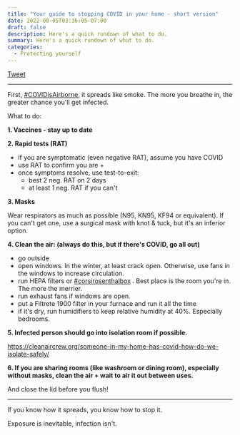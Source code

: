 ```yaml
---
title: "Your guide to stopping COVID in your home - short version"
date: 2022-08-05T03:36:05-07:00
draft: false
description: Here's a quick rundown of what to do.
summary: Here's a quick rundown of what to do.
categories:
  - Protecting yourself 
---
```


[Tweet](https://twitter.com/joeyfox85/status/1521183126894088193)

---

First, [#COVIDisAirborne](https://twitter.com/hashtag/COVIDisAirborne), it spreads like smoke. The more you breathe in, the greater chance you'll get infected.

What to do:

**1. Vaccines - stay up to date**

**2. Rapid tests (RAT)**
- if you are symptomatic (even negative RAT), assume you have COVID
- use RAT to confirm you are +
- once symptoms resolve, use test-to-exit:
  - best 2 neg. RAT on 2 days
  - at least 1 neg. RAT if you can't

**3. Masks**

Wear respirators as much as possible (N95, KN95, KF94 or equivalent). If you can't get one, use a surgical mask with knot & tuck, but it's an inferior option.

**4. Clean the air: (always do this, but if there's COVID, go all out)**
- go outside
- open windows. In the winter, at least crack open. Otherwise, use fans in the windows to increase circulation.
- run HEPA filters or [#corsirosenthalbox](https://twitter.com/hashtag/corsirosenthalbox) . Best place is the room you're in. The more the merrier.
- run exhaust fans if windows are open.
- put a Filtrete 1900 filter in your furnace and run it all the time
- if it's dry, run humidifiers to keep relative humidity at 40%. Especially bedrooms.

**5. Infected person should go into isolation room if possible.**

https://cleanaircrew.org/someone-in-my-home-has-covid-how-do-we-isolate-safely/

**6. If you are sharing rooms (like washroom or dining room), especially without masks, clean the air + wait to air it out between uses.**

And close the lid before you flush!

---

If you know how it spreads, you know how to stop it.

Exposure is inevitable, infection isn't.